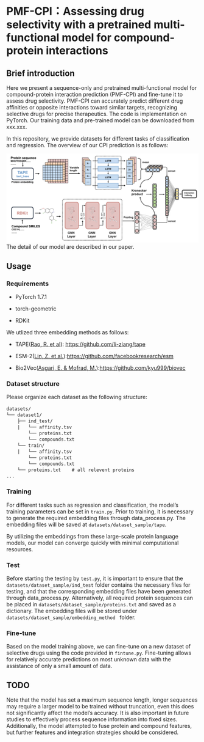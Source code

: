 

# PMF-CPI：Assessing drug selectivity with a pretrained multi-functional model for compound-protein interactions

## Brief introduction

Here we present a sequence-only and pretrained multi-functional model for compound-protein interaction prediction (PMF-CPI) and fine-tune it to assess drug selectivity.  PMF-CPI can accurately predict different drug affinities or opposite interactions toward similar targets, recognizing selective drugs for precise therapeutics.  The code is implementation on PyTorch. Our training data and pre-trained model can be downloaded from xxx.xxx.

In this repository, we provide datasets for different tasks of classification and regression. The overview of our CPI prediction  is as follows:

![framework](img/framework.png)
The detail of our model are described in our paper.

## Usage

### Requirements

* PyTorch 1.7.1

* torch-geometric

* RDKit

We utlized three embedding methods as follows:

* TAPE([Rao, R. et al](https://arxiv.org/abs/1906.08230)): https://github.com/li-ziang/tape

* ESM-2([Lin, Z. et al.](https://www.science.org/doi/abs/10.1126/science.ade2574)):https://github.com/facebookresearch/esm

* Bio2Vec([Asgari, E. & Mofrad, M.](https://arxiv.org/pdf/1503.05140v1.pdf)):https://github.com/kyu999/biovec

### Dataset structure

Please organize each dataset as the following structure:

```
datasets/
└── dataset1/
    ├── ind_test/
    |   └── affinity.tsv
        └── proteins.txt
        └── compounds.txt
    └── train/
    |   └── affinity.tsv
        └── proteins.txt
        └── compounds.txt
    └── proteins.txt	# all relevent proteins 
...
```

### Training

For different tasks such as regression and classification, the model’s training parameters can be set in `train.py`. Prior to training, it is necessary to generate the required embedding files through data_process.py. The embedding files will be saved at `datasets/dataset_sample/tape`. 

By utilizing the embeddings from these large-scale protein language models, our model can converge quickly with minimal computational resources.

### Test

Before starting the testing by `test.py`, it is important to ensure that the `datasets/dataset_sample/ind_test` folder contains the necessary files for testing, and that the corresponding embedding files have been generated through data_process.py. Alternatively, all required protein sequences can be placed in `datasets/dataset_sample/proteins.txt` and saved as a dictionary. The embedding files will be stored under `datasets/dataset_sample/embedding_method ` folder.

### Fine-tune

Based on the model training above, we can fine-tune on a new dataset of selective drugs using the code provided in `fintune.py`. Fine-tuning allows for relatively accurate predictions on most unknown data with the assistance of only a small amount of data.



## TODO

Note that the model has set a maximum sequence length, longer sequences may require a larger model to be trained without truncation, even this does not significantly affect the model’s accuracy. It is also important in future studies to effectively process sequence information into fixed sizes. Additionally, the model attempted to fuse protein and compound features, but further features and integration strategies should be considered.








